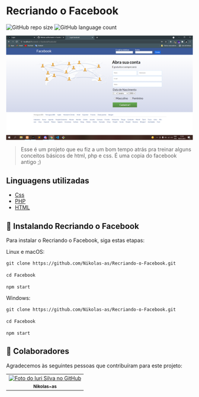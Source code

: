 # Recriando o Facebook

<!---Esses são exemplos. Veja https://shields.io para outras pessoas ou para personalizar este conjunto de escudos. Você pode querer incluir dependências, status do projeto e informações de licença aqui--->

![GitHub repo size](https://img.shields.io/github/repo-size/iuricode/README-template?style=for-the-badge)
![GitHub language count](https://img.shields.io/github/languages/count/Nikolas-as/Recriando-o-Facebook?style=for-the-badge)

<img src="./Facebook/Facebook.PNG" alt="exemplo imagem">

> Esse é um projeto que eu fiz a um bom tempo atrás pra treinar alguns conceitos básicos de html, php e css. É uma copia do facebook antigo ;)
> 
## Linguagens utilizadas

- [Css](https://developer.mozilla.org/pt-BR/docs/Web/CSS)
- [PHP](https://www.php.net/)
- [HTML](https://developer.mozilla.org/pt-BR/docs/Web/HTML)

## 🚀 Instalando Recriando o Facebook

Para instalar o Recriando o Facebook, siga estas etapas:

Linux e macOS:
```
git clone https://github.com/Nikolas-as/Recriando-o-Facebook.git

cd Facebook

npm start
```

Windows:
```
git clone https://github.com/Nikolas-as/Recriando-o-Facebook.git

cd Facebook

npm start
```

## 🤝 Colaboradores

Agradecemos às seguintes pessoas que contribuíram para este projeto:

<table>
  <tr>
    <td align="center">
      <a href="#">
        <img src="https://avatars.githubusercontent.com/u/62979208?v=4" width="100px;" alt="Foto do Iuri Silva no GitHub"/><br>
        <sub>
          <b>Nikolas-as</b>
        </sub>
      </a>
    </td>
</table>
